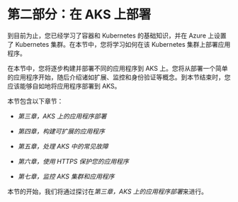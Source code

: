# 第二部分：在 AKS 上部署

到目前为止，您已经学习了容器和 Kubernetes 的基础知识，并在 Azure 上设置了 Kubernetes 集群。在本节中，您将学习如何在该 Kubernetes 集群上部署应用程序。

在本节中，您将逐步构建并部署不同的应用程序到 AKS 上。您将从部署一个简单的应用程序开始，随后介绍诸如扩展、监控和身份验证等概念。到本节结束时，您应该能够自如地将应用程序部署到 AKS。

本节包含以下章节：

+   *第三章，AKS 上的应用程序部署*

+   *第四章，构建可扩展的应用程序*

+   *第五章，处理 AKS 中的常见故障*

+   *第六章，使用 HTTPS 保护您的应用程序*

+   *第七章，监控 AKS 集群和应用程序*

本节的开始，我们将通过探讨在*第三章，AKS 上的应用程序部署*来进行。
